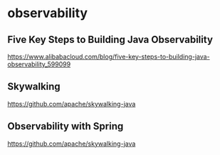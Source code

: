 # observability

## Five Key Steps to Building Java Observability
https://www.alibabacloud.com/blog/five-key-steps-to-building-java-observability_599099

## Skywalking
https://github.com/apache/skywalking-java

## Observability with Spring
https://github.com/apache/skywalking-java
